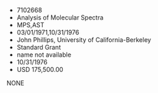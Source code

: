 * 7102668
* Analysis of Molecular Spectra
* MPS,AST
* 03/01/1971,10/31/1976
* John Phillips, University of California-Berkeley
* Standard Grant
*   name not available
* 10/31/1976
* USD 175,500.00

NONE